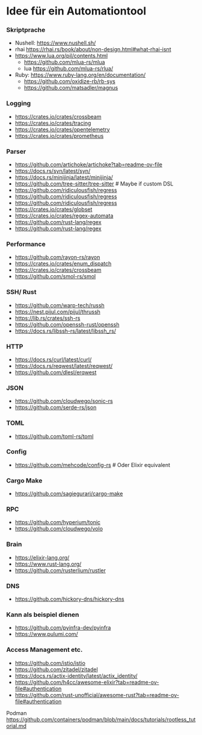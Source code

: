 # Idee für ein Automationtool



### Skriptprache

- Nushell: https://www.nushell.sh/
- rhai https://rhai.rs/book/about/non-design.html#what-rhai-isnt
- https://www.lua.org/pil/contents.html
  -   https://github.com/mlua-rs/mlua
  -   lua https://github.com/mlua-rs/rlua/
- Ruby: https://www.ruby-lang.org/en/documentation/
   - https://github.com/oxidize-rb/rb-sys
   - https://github.com/matsadler/magnus


### Logging
- https://crates.io/crates/crossbeam
- https://crates.io/crates/tracing
- https://crates.io/crates/opentelemetry
- https://crates.io/crates/prometheus

### Parser
- https://github.com/artichoke/artichoke?tab=readme-ov-file
- https://docs.rs/syn/latest/syn/
- https://docs.rs/minijinja/latest/minijinja/
- https://github.com/tree-sitter/tree-sitter # Maybe if custom DSL
- https://github.com/ridiculousfish/regress
- https://github.com/ridiculousfish/regress
- https://github.com/ridiculousfish/regress
- https://crates.io/crates/globset
- https://crates.io/crates/regex-automata
- https://github.com/rust-lang/regex
- https://github.com/rust-lang/regex


### Performance
- https://github.com/rayon-rs/rayon
- https://crates.io/crates/enum_dispatch
- https://crates.io/crates/crossbeam
- https://github.com/smol-rs/smol

### SSH/ Rust

- https://github.com/warp-tech/russh
- https://nest.pijul.com/pijul/thrussh
- https://lib.rs/crates/ssh-rs
- https://github.com/openssh-rust/openssh
- https://docs.rs/libssh-rs/latest/libssh_rs/


### HTTP
- https://docs.rs/curl/latest/curl/
- https://docs.rs/reqwest/latest/reqwest/
- https://github.com/dlesl/erqwest

### JSON
- https://github.com/cloudwego/sonic-rs
- https://github.com/serde-rs/json

### TOML
- https://github.com/toml-rs/toml


### Config
- https://github.com/mehcode/config-rs # Oder Elixir equivalent

### Cargo Make
- https://github.com/sagiegurari/cargo-make

### RPC
- https://github.com/hyperium/tonic
- https://github.com/cloudwego/volo


### Brain
- https://elixir-lang.org/
- https://www.rust-lang.org/
- https://github.com/rusterlium/rustler


### DNS
- https://github.com/hickory-dns/hickory-dns


### Kann als beispiel dienen
- https://github.com/pyinfra-dev/pyinfra
- https://www.pulumi.com/

### Access Management etc.
- https://github.com/istio/istio
- https://github.com/zitadel/zitadel
- https://docs.rs/actix-identity/latest/actix_identity/
- https://github.com/h4cc/awesome-elixir?tab=readme-ov-file#authentication
- https://github.com/rust-unofficial/awesome-rust?tab=readme-ov-file#authentication
  
Podman
https://github.com/containers/podman/blob/main/docs/tutorials/rootless_tutorial.md
